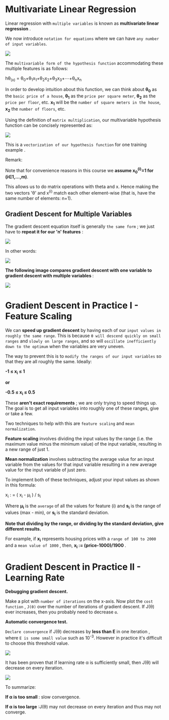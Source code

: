 Multivariate Linear Regression
=================



Linear regression with `multiple variables` is  known as <b>multivariate linear regression</b> .

We now introduce `notation for equations` where we can have `any number of input variables`.

![](https://github.com/coldkillerr/Coursera-Machine-Learning/blob/master/images/Multivariate_Regression_1.png)

The `multivariable form of the hypothesis function` accommodating these multiple features is as follows:

hθ<sub>(x)</sub> = θ<sub>0</sub>+θ<sub>1</sub>x<sub>1</sub>+θ<sub>2</sub>x<sub>2</sub>+θ<sub>3</sub>x<sub>3</sub>+⋯+θ<sub>n</sub>x<sub>n</sub>

In order to develop intuition about this function, we can think about <b>θ<sub>0</sub></b> as the `basic price of a house`, <b>θ<sub>1</sub></b> as the `price per square meter`, <b>θ<sub>2</sub></b> as the `price per floor`, etc. <b>x<sub>1</sub></b> will be the `number of square meters in the house`, <b>x<sub>2</sub></b> the `number of floors`, etc.

Using the definition of `matrix multiplication`, our multivariable hypothesis function can be concisely represented as:


![](https://github.com/coldkillerr/Coursera-Machine-Learning/blob/master/images/Multivariate_Regression_2.png)

This is a `vectorization of our hypothesis function` for one training example .

Remark:

Note that for convenience reasons in this course we <b>assume x<sub>0</sub><sup>(i)</sup>=1 for (i∈1,...,m)</b>. 

This allows us to do matrix operations with theta and x. Hence making the two vectors 'θ' and x<sup>(i)</sup> match each other element-wise (that is, have the same number of elements: n+1).



**Gradient Descent for Multiple Variables**
-------------------------------------------

The gradient descent equation itself is generally `the same form` ; we just have to <b>repeat it for our 'n' features</b> :


![](https://github.com/coldkillerr/Coursera-Machine-Learning/blob/master/images/Multivariate_Regression_3.png)

In other words:

![](https://github.com/coldkillerr/Coursera-Machine-Learning/blob/master/images/Multivariate_Regression_4.png)

<b> The following image compares gradient descent with one variable to gradient descent with multiple variables </b>:

![](https://github.com/coldkillerr/Coursera-Machine-Learning/blob/master/images/Multivariate_Regression_5.png)



Gradient Descent in Practice I - Feature Scaling
================================================



We can <b>speed up gradient descent</b> by having each of our `input values in roughly the same range`. This is because `θ will descend quickly on small ranges` and `slowly on large ranges`, and so will `oscillate inefficiently down to the optimum` when the variables are very uneven.

The way to prevent this is to `modify the ranges of our input variables` so that they are all roughly the same. Ideally:

<b>
-1 ≤ x<sub>i</sub> ≤ 1

or

-0.5 ≤ x<sub>i</sub> ≤ 0.5
</b>


These <b>aren't exact requirements</b> ; we are only trying to speed things up. The goal is to get all input variables into roughly one of these ranges, give or take a few.

Two techniques to help with this are `feature scaling` and `mean normalization`. 

<b>Feature scaling</b> involves dividing the input values by the range (i.e. the maximum value minus the minimum value) of the input variable, resulting in a new range of just 1. 

<b>Mean normalization</b> involves subtracting the average value for an input variable from the values for that input variable resulting in a new average value for the input variable of just zero. 

To implement both of these techniques, adjust your input values as shown in this formula:

 x<sub>i</sub> : =  ( x<sub>i</sub> -  μ<sub>i</sub> ) / s<sub>i</sub>

Where <b>μ<sub>i</sub></b> is the `average` of all the values for feature (i) and <b>s<sub>i</sub></b> is the range of values (max - min), or <b>s<sub>i</sub></b> is the standard deviation.

**Note that dividing by the range, or dividing by the standard deviation, give different results.** 


For example, if <b>x<sub>i</sub></b> represents housing prices with a `range of 100 to 2000` and a `mean value of 1000` , then, <b> x<sub>i</sub> := (price-1000)/1900 </b> .




Gradient Descent in Practice II - Learning Rate
===============================================



**Debugging gradient descent.**

Make a plot with `number of iterations` on the x-axis. Now plot the `cost function` , `J(θ)` over the number of iterations of gradient descent. If J(θ) ever increases, then you probably need to decrease `α`.

**Automatic convergence test.**

`Declare convergence` if J(θ) decreases by **less than E** in one iteration , where `E is some small value` such as 10<sup>-3</sup>. However in practice it's difficult to choose this threshold value.

![](https://github.com/coldkillerr/Coursera-Machine-Learning/blob/master/images/Multivariate_Regression_6.png)

It has been proven that if learning rate α is sufficiently small, then J(θ) will decrease on every iteration.

![](https://github.com/coldkillerr/Coursera-Machine-Learning/blob/master/images/Multivariate_Regression_7.png)


To summarize:

<b>If α is too small </b>: slow convergence.

**If α is too large** :J(θ) may not decrease on every iteration and thus may not converge.
